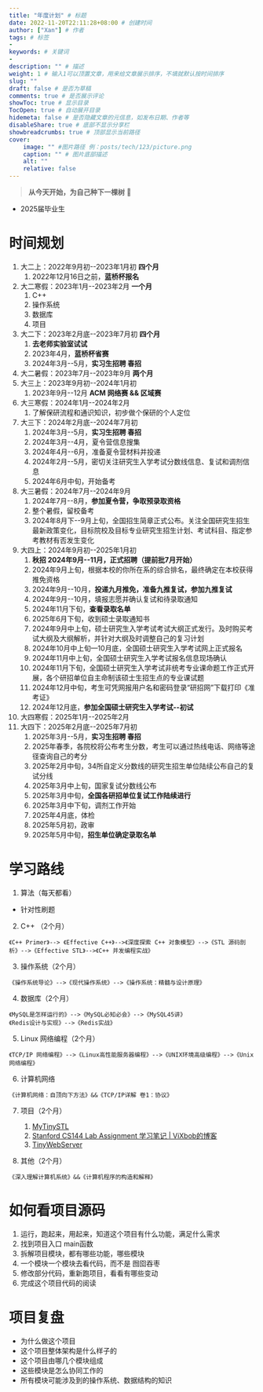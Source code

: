 ```yaml
---
title: "年度计划" # 标题
date: 2022-11-20T22:11:28+08:00 # 创建时间
author: ["Xan"] # 作者
tags: # 标签
-
keywords: # 关键词
- 
description: "" # 描述
weight: 1 # 输入1可以顶置文章，用来给文章展示排序，不填就默认按时间排序
slug: ""
draft: false # 是否为草稿
comments: true # 是否展示评论
showToc: true # 显示目录
TocOpen: true # 自动展开目录
hidemeta: false # 是否隐藏文章的元信息，如发布日期、作者等
disableShare: true # 底部不显示分享栏
showbreadcrumbs: true # 顶部显示当前路径
cover:
    image: "" #图片路径 例：posts/tech/123/picture.png
    caption: "" # 图片底部描述
    alt: ""
    relative: false
---
```


> **从今天开始，为自己种下一棵树** 🌳
- 2025届毕业生 
# 时间规划
1. 大二上：2022年9月初--2023年1月初  **四个月**
	1. 2022年12月16日之前，**蓝桥杯报名**
2. 大二寒假：2023年1月--2023年2月 **一个月**
	1. C++
	2. 操作系统
	3. 数据库
	4. 项目	
3. 大二下：2023年2月底--2023年7月初 **四个月**
	1. **去老师实验室试试**
	2. 2023年4月，**蓝桥杯省赛**
	3. 2024年3月--5月，**实习生招聘  春招**
4. 大二暑假：2023年7月--2023年9月 **两个月**
5. 大三上：2023年9月初--2024年1月初  
	1. 2023年9月--12月 **ACM 网络赛 && 区域赛**
6. 大三寒假：2024年1月--2024年2月 
	1. 了解保研流程和通识知识，初步做个保研的个人定位
7. 大三下：2024年2月底--2024年7月初 
	1. 2024年3月--5月，**实习生招聘 春招** 
	2. 2024年3月--4月，夏令营信息搜集
	3. 2024年4月--6月，准备夏令营材料并投递
	4. 2024年2月--5月，密切关注研究生入学考试分数线信息、复试和调剂信息
	5. 2024年6月中旬，开始备考
8. 大三暑假：2024年7月--2024年9月 
	1. 2024年7月--8月，**参加夏令营，争取预录取资格**
	2. 整个暑假，留校备考
	3. 2024年8月下--9月上旬，全国招生简章正式公布。关注全国研究生招生最新政策变化，目标院校及目标专业研究生招生计划、考试科目、指定参考教材有否发生变化
9. 大四上：2024年9月初--2025年1月初  
	1. **秋招  2024年9月--11月，正式招聘（提前批7月开始）**
	2. 2024年9月上旬，根据本校的你所在系的综合排名，最终确定在本校获得推免资格
	3. 2024年9月--10月，**投递九月推免，准备九推复试，参加九推复试**
	4. 2024年9月--10月，填报志愿并确认复试和待录取通知
	5. 2024年11月下旬，**查看录取名单**
	6. 2025年6月下旬，收到硕士录取通知书
	7. 2024年9月中上旬，硕士研究生入学考试考试大纲正式发行。及时购买考试大纲及大纲解析，并针对大纲及时调整自己的复习计划
	8. 2024年10月中上旬—10月底，全国硕士研究生入学考试网上正式报名
	9. 2024年11月中上旬，全国硕士研究生入学考试报名信息现场确认
	10. 2024年11月下旬，全国硕士研究生入学考试非统考专业课命题工作正式开展，各个研招单位自主命制该硕士生招生点的专业课试题
	11. 2024年12月中旬，考生可凭网报用户名和密码登录“研招网”下载打印《准考证》
	12. 2024年12月底，**参加全国硕士研究生入学考试--初试**
10. 大四寒假：2025年1月--2025年2月 
11. 大四下：2025年2月底--2025年7月初 
	1. 2025年3月--5月，**实习生招聘 春招** 
	2. 2025年春季，各院校将公布考生分数，考生可以通过热线电话、网络等途径查询自己的考分
	3. 2025年2月中旬，34所自定义分数线的研究生招生单位陆续公布自己的复试分线
	4. 2025年3月中上旬，国家复试分数线公布
	5. 2025年3月中旬，**全国各研招单位复试工作陆续进行**
	6. 2025年3月中下旬，调剂工作开始
	7. 2025年4月底，体检
	8. 2025年5月初，政审
	9. 2025年5月中旬，**招生单位确定录取名单**
# 学习路线
1. 算法（每天都看）
- 针对性刷题

2. C++ （2个月）
```
《C++ Primer》--> 《Effective C++》-->《深度探索 C++ 对象模型》-->《STL 源码剖析》-->《Effective STL》-->《C++ 并发编程实战》
```

3. 操作系统（2个月）
```
《操作系统导论》-->《现代操作系统》-->《操作系统：精髓与设计原理》
```

4. 数据库（2个月）
```
《MySQL是怎样运行的》-->《MySQL必知必会》-->《MySQL45讲》
《Redis设计与实现》-->《Redis实战》
```

5. Linux 网络编程（2个月）
```
《TCP/IP 网络编程》-->《Linux高性能服务器编程》-->《UNIX环境高级编程》-->《Unix网络编程》
```

6. 计算机网络
```
《计算机网络：自顶向下方法》&&《TCP/IP详解 卷1：协议》
```

7. 项目（2个月）
	1. [MyTinySTL](https://github.com/Alinshans/MyTinySTL)
	2. [Stanford CS144 Lab Assignment 学习笔记 | ViXbob的博客](https://vixbob.moe/25.html)
	3. [TinyWebServer](https://github.com/qinguoyi/TinyWebServer)


8. 其他（2个月）
```
《深入理解计算机系统》&&《计算机程序的构造和解释》
```

# 如何看项目源码
1. 运行，跑起来，用起来，知道这个项目有什么功能，满足什么需求 
2. 找到项目入口 main函数 
3. 拆解项目模块，都有哪些功能，哪些模块 
4. 一个模块一个模块去看代码，而不是 囫囵吞枣 
5. 修改部分代码，重新跑项目，看看有哪些变动 
6. 完成这个项目代码的阅读
# 项目复盘
-   为什么做这个项目
-   这个项目整体架构是什么样子的
-   这个项目由哪几个模块组成
-   这些模块是怎么协同工作的
-   所有模块可能涉及到的操作系统、数据结构的知识
